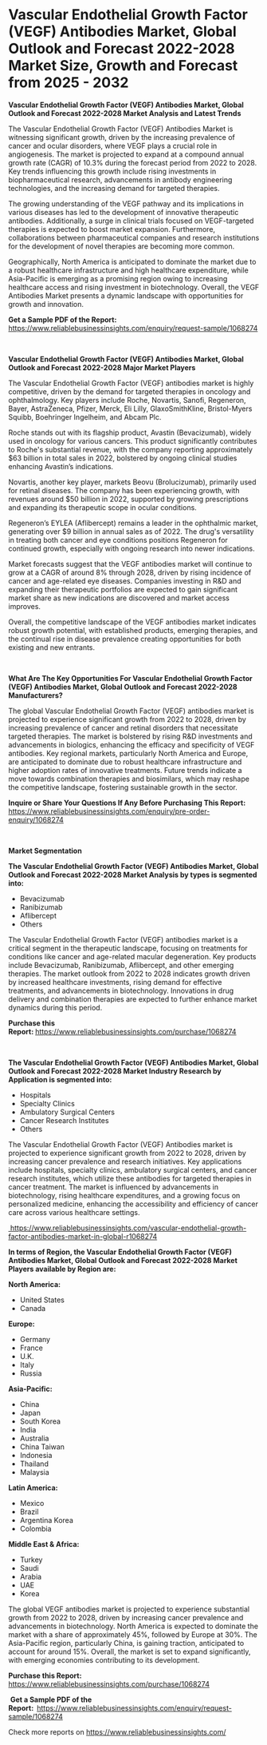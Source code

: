 <p><h1>Vascular Endothelial Growth Factor (VEGF) Antibodies Market, Global Outlook and Forecast 2022-2028 Market Size, Growth and Forecast from 2025 - 2032</h1></p><p><strong>Vascular Endothelial Growth Factor (VEGF) Antibodies Market, Global Outlook and Forecast 2022-2028 Market Analysis and Latest Trends</strong></p>
<p><p>The Vascular Endothelial Growth Factor (VEGF) Antibodies Market is witnessing significant growth, driven by the increasing prevalence of cancer and ocular disorders, where VEGF plays a crucial role in angiogenesis. The market is projected to expand at a compound annual growth rate (CAGR) of 10.3% during the forecast period from 2022 to 2028. Key trends influencing this growth include rising investments in biopharmaceutical research, advancements in antibody engineering technologies, and the increasing demand for targeted therapies.</p><p>The growing understanding of the VEGF pathway and its implications in various diseases has led to the development of innovative therapeutic antibodies. Additionally, a surge in clinical trials focused on VEGF-targeted therapies is expected to boost market expansion. Furthermore, collaborations between pharmaceutical companies and research institutions for the development of novel therapies are becoming more common.</p><p>Geographically, North America is anticipated to dominate the market due to a robust healthcare infrastructure and high healthcare expenditure, while Asia-Pacific is emerging as a promising region owing to increasing healthcare access and rising investment in biotechnology. Overall, the VEGF Antibodies Market presents a dynamic landscape with opportunities for growth and innovation.</p></p>
<p><strong>Get a Sample PDF of the Report:&nbsp;</strong> <a href="https://www.reliablebusinessinsights.com/enquiry/request-sample/1068274?utm_campaign=3000&utm_medium=2&utm_source=Github&utm_content=ia&utm_term=21032025&utm_id=vascular-endothelial-growth-factor-vegf-antibodies-market-global-outlook-and-forecast-2022-2028">https://www.reliablebusinessinsights.com/enquiry/request-sample/1068274</a></p>
<p>&nbsp;</p>
<p><strong>Vascular Endothelial Growth Factor (VEGF) Antibodies Market, Global Outlook and Forecast 2022-2028 Major Market Players</strong></p>
<p><p>The Vascular Endothelial Growth Factor (VEGF) antibodies market is highly competitive, driven by the demand for targeted therapies in oncology and ophthalmology. Key players include Roche, Novartis, Sanofi, Regeneron, Bayer, AstraZeneca, Pfizer, Merck, Eli Lilly, GlaxoSmithKline, Bristol-Myers Squibb, Boehringer Ingelheim, and Abcam Plc.</p><p>Roche stands out with its flagship product, Avastin (Bevacizumab), widely used in oncology for various cancers. This product significantly contributes to Roche's substantial revenue, with the company reporting approximately $63 billion in total sales in 2022, bolstered by ongoing clinical studies enhancing Avastin’s indications.</p><p>Novartis, another key player, markets Beovu (Brolucizumab), primarily used for retinal diseases. The company has been experiencing growth, with revenues around $50 billion in 2022, supported by growing prescriptions and expanding its therapeutic scope in ocular conditions.</p><p>Regeneron’s EYLEA (Aflibercept) remains a leader in the ophthalmic market, generating over $9 billion in annual sales as of 2022. The drug's versatility in treating both cancer and eye conditions positions Regeneron for continued growth, especially with ongoing research into newer indications.</p><p>Market forecasts suggest that the VEGF antibodies market will continue to grow at a CAGR of around 8% through 2028, driven by rising incidence of cancer and age-related eye diseases. Companies investing in R&D and expanding their therapeutic portfolios are expected to gain significant market share as new indications are discovered and market access improves.</p><p>Overall, the competitive landscape of the VEGF antibodies market indicates robust growth potential, with established products, emerging therapies, and the continual rise in disease prevalence creating opportunities for both existing and new entrants.</p></p>
<p>&nbsp;</p>
<p><strong>What Are The Key Opportunities For Vascular Endothelial Growth Factor (VEGF) Antibodies Market, Global Outlook and Forecast 2022-2028 Manufacturers?</strong></p>
<p><p>The global Vascular Endothelial Growth Factor (VEGF) antibodies market is projected to experience significant growth from 2022 to 2028, driven by increasing prevalence of cancer and retinal disorders that necessitate targeted therapies. The market is bolstered by rising R&D investments and advancements in biologics, enhancing the efficacy and specificity of VEGF antibodies. Key regional markets, particularly North America and Europe, are anticipated to dominate due to robust healthcare infrastructure and higher adoption rates of innovative treatments. Future trends indicate a move towards combination therapies and biosimilars, which may reshape the competitive landscape, fostering sustainable growth in the sector.</p></p>
<p><strong>Inquire or Share Your Questions If Any Before Purchasing This Report:</strong> <a href="https://www.reliablebusinessinsights.com/enquiry/pre-order-enquiry/1068274?utm_campaign=3000&utm_medium=2&utm_source=Github&utm_content=ia&utm_term=21032025&utm_id=vascular-endothelial-growth-factor-vegf-antibodies-market-global-outlook-and-forecast-2022-2028">https://www.reliablebusinessinsights.com/enquiry/pre-order-enquiry/1068274</a></p>
<p>&nbsp;</p>
<p><strong>Market Segmentation</strong></p>
<p><strong>The Vascular Endothelial Growth Factor (VEGF) Antibodies Market, Global Outlook and Forecast 2022-2028 Market Analysis by types is segmented into:</strong></p>
<p><ul><li>Bevacizumab</li><li>Ranibizumab</li><li>Aflibercept</li><li>Others</li></ul></p>
<p><p>The Vascular Endothelial Growth Factor (VEGF) antibodies market is a critical segment in the therapeutic landscape, focusing on treatments for conditions like cancer and age-related macular degeneration. Key products include Bevacizumab, Ranibizumab, Aflibercept, and other emerging therapies. The market outlook from 2022 to 2028 indicates growth driven by increased healthcare investments, rising demand for effective treatments, and advancements in biotechnology. Innovations in drug delivery and combination therapies are expected to further enhance market dynamics during this period.</p></p>
<p><strong>Purchase this Report:&nbsp;</strong><a href="https://www.reliablebusinessinsights.com/purchase/1068274?utm_campaign=3000&utm_medium=2&utm_source=Github&utm_content=ia&utm_term=21032025&utm_id=vascular-endothelial-growth-factor-vegf-antibodies-market-global-outlook-and-forecast-2022-2028">https://www.reliablebusinessinsights.com/purchase/1068274</a></p>
<p>&nbsp;</p>
<p><strong>The Vascular Endothelial Growth Factor (VEGF) Antibodies Market, Global Outlook and Forecast 2022-2028 Market Industry Research by Application is segmented into:</strong></p>
<p><ul><li>Hospitals</li><li>Specialty Clinics</li><li>Ambulatory Surgical Centers</li><li>Cancer Research Institutes</li><li>Others</li></ul></p>
<p><p>The Vascular Endothelial Growth Factor (VEGF) Antibodies market is projected to experience significant growth from 2022 to 2028, driven by increasing cancer prevalence and research initiatives. Key applications include hospitals, specialty clinics, ambulatory surgical centers, and cancer research institutes, which utilize these antibodies for targeted therapies in cancer treatment. The market is influenced by advancements in biotechnology, rising healthcare expenditures, and a growing focus on personalized medicine, enhancing the accessibility and efficiency of cancer care across various healthcare settings.</p></p>
<p><a href="https://www.reliablebusinessinsights.com/vascular-endothelial-growth-factor-antibodies-market-in-global-r1068274?utm_campaign=3000&utm_medium=2&utm_source=Github&utm_content=ia&utm_term=21032025&utm_id=vascular-endothelial-growth-factor-vegf-antibodies-market-global-outlook-and-forecast-2022-2028">&nbsp;https://www.reliablebusinessinsights.com/vascular-endothelial-growth-factor-antibodies-market-in-global-r1068274</a></p>
<p><strong>In terms of Region, the Vascular Endothelial Growth Factor (VEGF) Antibodies Market, Global Outlook and Forecast 2022-2028 Market Players available by Region are:</strong></p>
<p>
    <p> <strong> North America: </strong>
        <ul>
            <li>United States</li>
            <li>Canada</li>
        </ul>
        </p> 
    <p> <strong> Europe: </strong>
        <ul>
            <li>Germany</li>
            <li>France</li>
            <li>U.K.</li>
            <li>Italy</li>
            <li>Russia</li>
        </ul>
        </p> 
    <p> <strong> Asia-Pacific: </strong>
        <ul>
            <li>China</li>
            <li>Japan</li>
            <li>South Korea</li>
            <li>India</li>
            <li>Australia</li>
            <li>China Taiwan</li>
            <li>Indonesia</li>
            <li>Thailand</li>
            <li>Malaysia</li>
        </ul>
        </p> 
    <p> <strong> Latin America: </strong>
        <ul>
            <li>Mexico</li>
            <li>Brazil</li>
            <li>Argentina Korea</li>
            <li>Colombia</li>
        </ul>
        </p> 
    <p> <strong> Middle East & Africa: </strong>
        <ul>
            <li>Turkey</li>
            <li>Saudi</li>
            <li>Arabia</li>
            <li>UAE</li>
            <li>Korea</li>
        </ul>
    </p>
    </p>
<p><p>The global VEGF antibodies market is projected to experience substantial growth from 2022 to 2028, driven by increasing cancer prevalence and advancements in biotechnology. North America is expected to dominate the market with a share of approximately 45%, followed by Europe at 30%. The Asia-Pacific region, particularly China, is gaining traction, anticipated to account for around 15%. Overall, the market is set to expand significantly, with emerging economies contributing to its development.</p></p>
<p><strong>Purchase this Report: </strong><a href="https://www.reliablebusinessinsights.com/purchase/1068274?utm_campaign=3000&utm_medium=2&utm_source=Github&utm_content=ia&utm_term=21032025&utm_id=vascular-endothelial-growth-factor-vegf-antibodies-market-global-outlook-and-forecast-2022-2028">https://www.reliablebusinessinsights.com/purchase/1068274</a></p>
<p>&nbsp;<strong>Get a Sample PDF of the Report:&nbsp;&nbsp;</strong><a href="https://www.reliablebusinessinsights.com/enquiry/request-sample/1068274?utm_campaign=3000&utm_medium=2&utm_source=Github&utm_content=ia&utm_term=21032025&utm_id=vascular-endothelial-growth-factor-vegf-antibodies-market-global-outlook-and-forecast-2022-2028">https://www.reliablebusinessinsights.com/enquiry/request-sample/1068274</a></p>
<p><strong></strong></p>
<p>Check more reports on <a href="https://www.reliablebusinessinsights.com/?utm_campaign=3000&utm_medium=2&utm_source=Github&utm_content=ia&utm_term=21032025&utm_id=vascular-endothelial-growth-factor-vegf-antibodies-market-global-outlook-and-forecast-2022-2028">https://www.reliablebusinessinsights.com/</a></p>
